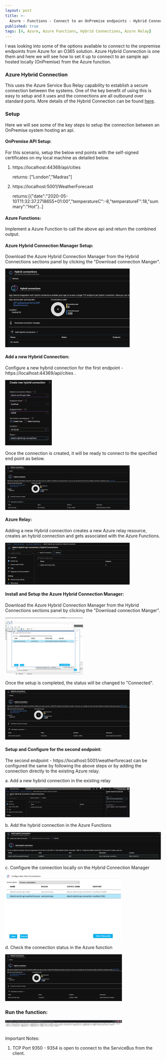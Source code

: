 ```yaml
---
layout: post
title: >-
  Azure - Functions - Connect to an OnPremise endpoints - Hybrid Connection Manager
published: true
tags: [4, Azure, Azure Functions, Hybrid Connections, Azure Relay]
---
```


I was looking into some of the options available to connect to the onpremise endpoints from Azure for an O365 solution. Azure Hybrid Connection is one them and here we will see how to set it up to connect to an sample api hosted locally (OnPremise) from the Azure function.

### Azure Hybrid Connection
This uses the Azure Service Bus Relay capability to establish a secure connection between the systems. One of the key benefit of using this is easy to setup and it uses and the connections are all outbound over standard ports. More details of the Hybrid Connection can be found <a href='https://docs.microsoft.com/en-us/azure/app-service/app-service-hybrid-connections'>here</a>.

### Setup
Here we will see some of the key steps to setup the connection between an OnPremise system hosting an api.

#### OnPremise API Setup:
For this scenario, setup the below end points with the self-signed certificates on my local machine as detailed below.

1. https://localhost:44369/api/cities
   
   returns: ["London","Madras"]

2. https://localhost:5001/WeatherForecast
   
   returns:[{"date":"2020-05-10T11:32:37.2718655+01:00","temperatureC":-8,"temperatureF":18,"summary":"Hot"}..]

#### Azure Functions:
Implement a Azure Function to call the above api and return the combined output.

<script src="https://gist.github.com/clientbala/8788e77b3053b1f9f9be54e813f3a9d4.js"></script>

#### Azure Hybrid Connection Manager Setup:
Download the Azure Hybrid Connection Manager from the Hybrid Connections sections panel by clicking the "Download connection Manger".

<img src="../images/posts/4/4-Azure-HybridConnection-Mgr-Download.png" width="80%" height="80%">

#### Add a new Hybrid Connection:
Configure a new hybrid connection for the first endpoint -  https://localhost:44369/api/cities .

<img src="../images/posts/4/4-Azure-HybridConnection-Create-New.png" width="30%" height="30%">

Once the connection is created, it will be ready to connect to the specified end point as below.

<img src="../images/posts/4/4-Azure-HybridConnection-NotConnected.png" width="80%" height="80%">

#### Azure Relay:
Adding a new Hybrid connection creates a new Azure relay resource, creates an hybrid connection and gets associated with the Azure Functions.

<img src="../images/posts/4/4-Azure-Relay-HybridConnection.png" width="80%" height="80%">

#### Install and Setup the Azure Hybrid Connection Manager:
Download the Azure Hybrid Connection Manager from the Hybrid Connections sections panel by clicking the "Download connection Manger".

<img src="../images/posts/4/4-Azure-HybrigConnection-Create-Connection-OnPremise.png" width="50%" height="50%">

Once the setup is completed, the status will be changed to "Connected".

<img src="../images/posts/4/4-Azure-Connection-Connected.png" width="80%" height="80%">

#### Setup and Configure for the second endpoint:

The second endpoint - https://localhost:5001/weatherforecast can be configured the same by following the above steps or by adding the connection directly to the existing Azure relay.

a. Add a new hybrid connection in the existing relay

<img src="../images/posts/4/4-Azure-Relay-NewConnection.png" width="80%" height="80%">

b. Add the hybrid connection in the Azure Functions

<img src="../images/posts/4/4-Azure-Add-Existing-Connection.png" width="100%" height="100%">

c. Configure the connection locally on the Hybrid Connection Manager

<img src="../images/posts/4/4-Azure-onpremise-weatherforecast.png" width="75%" height="75%">

d. Check the connection status in the Azure function

<img src="../images/posts/4/4-Azure-Connection-Connected.png" width="75%" height="75%">

### Run the function:

<img src="../images/posts/4/4-Azure-functions-test-e2e.png" width="75%" height="75%">

Important Notes:

1. TCP Port 9350 - 9354 is open to connect to the ServiceBus from the client.